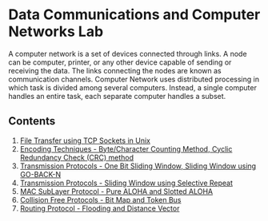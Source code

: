 # Data Communications and Computer Networks Lab

A computer network is a set of devices connected through links. A node can be computer, printer, or any other device capable of sending or receiving the data. The links connecting the nodes are known as communication channels.
Computer Network uses distributed processing in which task is divided among several computers. Instead, a single computer handles an entire task, each separate computer handles a subset.

## Contents
1. [File Transfer using TCP Sockets in Unix](https://github.com/nayakastha/networks/tree/main/assignment1)
2. [Encoding Techniques - Byte/Character Counting Method, Cyclic Redundancy Check (CRC) method ](https://github.com/nayakastha/networks/tree/main/assignment2)
3. [Transmission Protocols - One Bit Sliding Window, Sliding Window using GO-BACK-N](https://github.com/nayakastha/networks/tree/main/assignment3)
4. [Transmission Protocols - Sliding Window using Selective Repeat](https://github.com/nayakastha/networks/tree/main/assignment4)
5. [MAC SubLayer Protocol - Pure ALOHA and Slotted ALOHA](https://github.com/nayakastha/networks/tree/main/assignment5)
6. [Collision Free Protocols - Bit Map and Token Bus](https://github.com/nayakastha/networks/tree/main/assignment6)
7. [Routing Protocol - Flooding and Distance Vector](https://github.com/nayakastha/networks/tree/main/assignment7)
